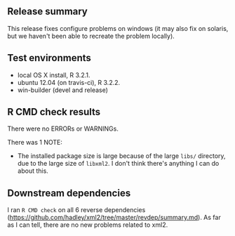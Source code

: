 ## Release summary

This release fixes configure problems on windows (it may also fix on solaris, but we haven't been able to recreate the problem locally).

## Test environments
* local OS X install, R 3.2.1.
* ubuntu 12.04 (on travis-ci), R 3.2.2.
* win-builder (devel and release)

## R CMD check results
There were no ERRORs or WARNINGs. 

There was 1 NOTE:

* The installed package size is large because of the large `libs/` directory,
  due to the large size of `libxml2`. I don't think there's anything I can
  do about this.

## Downstream dependencies
I ran `R CMD check` on all 6 reverse dependencies (https://github.com/hadley/xml2/tree/master/revdep/summary.md).  As far as I can tell, there are no new problems related to xml2.
